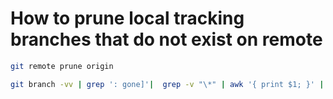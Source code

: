 # How to prune local tracking branches that do not exist on remote

```sh
git remote prune origin

git branch -vv | grep ': gone]'|  grep -v "\*" | awk '{ print $1; }' | xargs git branch -D
```
